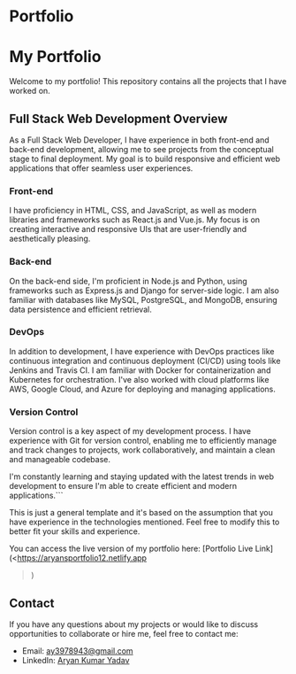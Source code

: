 # Portfolio
 
# My Portfolio

Welcome to my portfolio! This repository contains all the projects that I have worked on.

## Full Stack Web Development Overview

As a Full Stack Web Developer, I have experience in both front-end and back-end development, allowing me to see projects from the conceptual stage to final deployment. My goal is to build responsive and efficient web applications that offer seamless user experiences.

### Front-end

I have proficiency in HTML, CSS, and JavaScript, as well as modern libraries and frameworks such as React.js and Vue.js. My focus is on creating interactive and responsive UIs that are user-friendly and aesthetically pleasing.

### Back-end

On the back-end side, I'm proficient in Node.js and Python, using frameworks such as Express.js and Django for server-side logic. I am also familiar with databases like MySQL, PostgreSQL, and MongoDB, ensuring data persistence and efficient retrieval.

### DevOps

In addition to development, I have experience with DevOps practices like continuous integration and continuous deployment (CI/CD) using tools like Jenkins and Travis CI. I am familiar with Docker for containerization and Kubernetes for orchestration. I've also worked with cloud platforms like AWS, Google Cloud, and Azure for deploying and managing applications.

### Version Control

Version control is a key aspect of my development process. I have experience with Git for version control, enabling me to efficiently manage and track changes to projects, work collaboratively, and maintain a clean and manageable codebase.

I'm constantly learning and staying updated with the latest trends in web development to ensure I'm able to create efficient and modern applications.```

This is just a general template and it's based on the assumption that you have experience in the technologies mentioned. Feel free to modify this to better fit your skills and experience.


You can access the live version of my portfolio here: [Portfolio Live Link](<https://aryansportfolio12.netlify.app

>)







## Contact

If you have any questions about my projects or would like to discuss opportunities to collaborate or hire me, feel free to contact me:

- Email: <ay3978943@gmail.com>
- LinkedIn: [Aryan Kumar Yadav](<https://www.linkedin.com/in/aryan790/>)
